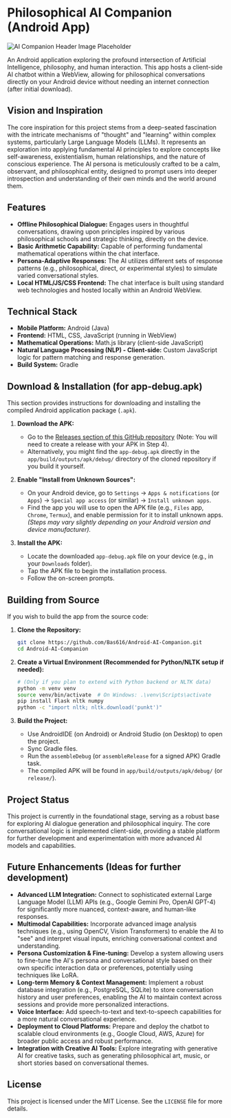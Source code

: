 # Philosophical AI Companion (Android App)

![AI Companion Header Image Placeholder](https://via.placeholder.com/1200x400/4A90E2/FFFFFF?text=Philosophical+AI+Companion+App) 
<!-- Placeholder Image: Replace with an actual header image for your project on GitHub -->

An Android application exploring the profound intersection of Artificial Intelligence, philosophy, and human interaction. This app hosts a client-side AI chatbot within a WebView, allowing for philosophical conversations directly on your Android device without needing an internet connection (after initial download).

## Vision and Inspiration

The core inspiration for this project stems from a deep-seated fascination with the intricate mechanisms of "thought" and "learning" within complex systems, particularly Large Language Models (LLMs). It represents an exploration into applying fundamental AI principles to explore concepts like self-awareness, existentialism, human relationships, and the nature of conscious experience. The AI persona is meticulously crafted to be a calm, observant, and philosophical entity, designed to prompt users into deeper introspection and understanding of their own minds and the world around them.

## Features

*   **Offline Philosophical Dialogue:** Engages users in thoughtful conversations, drawing upon principles inspired by various philosophical schools and strategic thinking, directly on the device.
*   **Basic Arithmetic Capability:** Capable of performing fundamental mathematical operations within the chat interface.
*   **Persona-Adaptive Responses:** The AI utilizes different sets of response patterns (e.g., philosophical, direct, or experimental styles) to simulate varied conversational styles.
*   **Local HTML/JS/CSS Frontend:** The chat interface is built using standard web technologies and hosted locally within an Android WebView.

## Technical Stack

*   **Mobile Platform:** Android (Java)
*   **Frontend:** HTML, CSS, JavaScript (running in WebView)
*   **Mathematical Operations:** Math.js library (client-side JavaScript)
*   **Natural Language Processing (NLP) - Client-side:** Custom JavaScript logic for pattern matching and response generation.
*   **Build System:** Gradle

## Download & Installation (for app-debug.apk)

This section provides instructions for downloading and installing the compiled Android application package (`.apk`).

1.  **Download the APK:**
    *   Go to the [Releases section of this GitHub repository](https://github.com/Bas616/Android-AI-Companion/releases) (Note: You will need to create a release with your APK in Step 4).
    *   Alternatively, you might find the `app-debug.apk` directly in the `app/build/outputs/apk/debug/` directory of the cloned repository if you build it yourself.

2.  **Enable "Install from Unknown Sources":**
    *   On your Android device, go to `Settings` -> `Apps & notifications` (or `Apps`) -> `Special app access` (or similar) -> `Install unknown apps`.
    *   Find the app you will use to open the APK file (e.g., `Files` app, `Chrome`, `Termux`), and enable permission for it to install unknown apps. *(Steps may vary slightly depending on your Android version and device manufacturer).*

3.  **Install the APK:**
    *   Locate the downloaded `app-debug.apk` file on your device (e.g., in your `Downloads` folder).
    *   Tap the APK file to begin the installation process.
    *   Follow the on-screen prompts.

## Building from Source

If you wish to build the app from the source code:

1.  **Clone the Repository:**
    ```bash
    git clone https://github.com/Bas616/Android-AI-Companion.git
    cd Android-AI-Companion
    ```

2.  **Create a Virtual Environment (Recommended for Python/NLTK setup if needed):**
    ```bash
    # (Only if you plan to extend with Python backend or NLTK data)
    python -m venv venv
    source venv/bin/activate  # On Windows: .\venv\Scripts\activate
    pip install Flask nltk numpy
    python -c "import nltk; nltk.download('punkt')"
    ```

3.  **Build the Project:**
    *   Use AndroidIDE (on Android) or Android Studio (on Desktop) to open the project.
    *   Sync Gradle files.
    *   Run the `assembleDebug` (or `assembleRelease` for a signed APK) Gradle task.
    *   The compiled APK will be found in `app/build/outputs/apk/debug/` (or `release/`).

## Project Status

This project is currently in the foundational stage, serving as a robust base for exploring AI dialogue generation and philosophical inquiry. The core conversational logic is implemented client-side, providing a stable platform for further development and experimentation with more advanced AI models and capabilities.

## Future Enhancements (Ideas for further development)

*   **Advanced LLM Integration:** Connect to sophisticated external Large Language Model (LLM) APIs (e.g., Google Gemini Pro, OpenAI GPT-4) for significantly more nuanced, context-aware, and human-like responses.
*   **Multimodal Capabilities:** Incorporate advanced image analysis techniques (e.g., using OpenCV, Vision Transformers) to enable the AI to "see" and interpret visual inputs, enriching conversational context and understanding.
*   **Persona Customization & Fine-tuning:** Develop a system allowing users to fine-tune the AI's persona and conversational style based on their own specific interaction data or preferences, potentially using techniques like LoRA.
*   **Long-term Memory & Context Management:** Implement a robust database integration (e.g., PostgreSQL, SQLite) to store conversation history and user preferences, enabling the AI to maintain context across sessions and provide more personalized interactions.
*   **Voice Interface:** Add speech-to-text and text-to-speech capabilities for a more natural conversational experience.
*   **Deployment to Cloud Platforms:** Prepare and deploy the chatbot to scalable cloud environments (e.g., Google Cloud, AWS, Azure) for broader public access and robust performance.
*   **Integration with Creative AI Tools:** Explore integrating with generative AI for creative tasks, such as generating philosophical art, music, or short stories based on conversational themes.

## License

This project is licensed under the MIT License. See the `LICENSE` file for more details.
